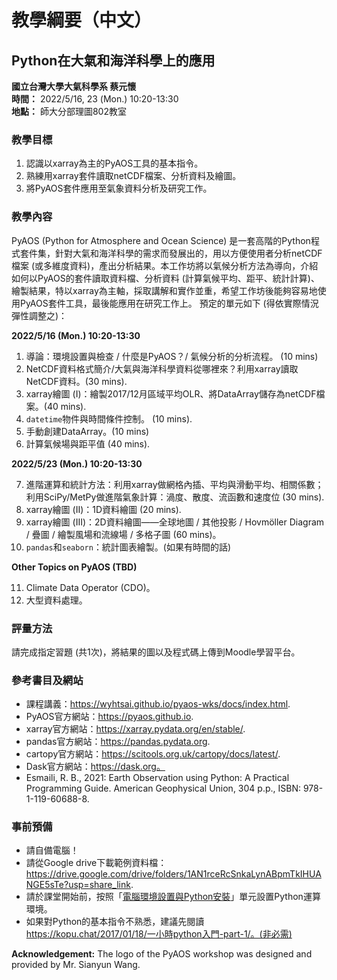 # 教學綱要（中文）

## Python在大氣和海洋科學上的應用 
**國立台灣大學大氣科學系 蔡元懷**  
**時間：** 2022/5/16, 23 (Mon.) 10:20-13:30   
**地點：** 師大分部理圖802教室

### 教學目標
1. 認識以xarray為主的PyAOS工具的基本指令。
2. 熟練用xarray套件讀取netCDF檔案、分析資料及繪圖。 
3. 將PyAOS套件應用至氣象資料分析及研究工作。

### 教學內容
PyAOS (Python for Atmosphere and Ocean Science) 是一套高階的Python程式套件集，針對大氣和海洋科學的需求而發展出的，用以方便使用者分析netCDF檔案 (或多維度資料)，產出分析結果。本工作坊將以氣候分析方法為導向，介紹如何以PyAOS的套件讀取資料檔、分析資料 (計算氣候平均、距平、統計計算)、繪製結果，特以xarray為主軸，採取講解和實作並重，希望工作坊後能夠容易地使用PyAOS套件工具，最後能應用在研究工作上。
預定的單元如下 (得依實際情況彈性調整之)：

**2022/5/16 (Mon.) 10:20-13:30**

1. 導論：環境設置與檢查 / 什麼是PyAOS？/ 氣候分析的分析流程。 (10 mins)
2. NetCDF資料格式簡介/大氣與海洋科學資料從哪裡來？利用xarray讀取NetCDF資料。(30 mins).
3. xarray繪圖 (I)：繪製2017/12月區域平均OLR、將DataArray儲存為netCDF檔案。(40 mins).
4. `datetime`物件與時間條件控制。 (10 mins).
5. 手動創建DataArray。(10 mins)
6. 計算氣候場與距平值 (40 mins). 

**2022/5/23 (Mon.) 10:20-13:30**  

7. 進階運算和統計方法：利用xarray做網格內插、平均與滑動平均、相關係數；利用SciPy/MetPy做進階氣象計算：渦度、散度、流函數和速度位 (30 mins).  
8.  xarray繪圖 (II)：1D資料繪圖 (20 mins).  
9.  xarray繪圖 (III)：2D資料繪圖——全球地圖 / 其他投影 / Hovmöller Diagram / 疊圖 / 繪製風場和流線場 / 多格子圖 (60 mins)。
10.  `pandas`和`seaborn`：統計圖表繪製。(如果有時間的話)

**Other Topics on PyAOS (TBD)**

11.  Climate Data Operator (CDO)。
12.  大型資料處理。

### 評量方法
請完成指定習題 (共1次)，將結果的圖以及程式碼上傳到Moodle學習平台。  

### 參考書目及網站
* 課程講義：https://wyhtsai.github.io/pyaos-wks/docs/index.html. 
* PyAOS官方網站：https://pyaos.github.io. 
* xarray官方網站：https://xarray.pydata.org/en/stable/.
* pandas官方網站：https://pandas.pydata.org.
* cartopy官方網站：https://scitools.org.uk/cartopy/docs/latest/.
* Dask官方網站：https://dask.org。
* Esmaili, R. B., 2021: Earth Observation using Python: A Practical Programming Guide. American Geophysical Union, 304 p.p., ISBN: 978-1-119-60688-8. 

### 事前預備
* 請自備電腦！
* 請從Google drive下載範例資料檔：https://drive.google.com/drive/folders/1AN1rceRcSnkaLynABpmTkIHUANGE5sTe?usp=share_link. 
* 請於課堂開始前，按照「[電腦環境設置與Python安裝](http://homepage.ntu.edu.tw/~wyhtsai/00_setup.html)」單元設置Python運算環境。
* 如果對Python的基本指令不熟悉，建議先閱讀 https://kopu.chat/2017/01/18/一小時python入門-part-1/。(非必需) 


**Acknowledgement:** The logo of the PyAOS workshop was designed and provided by Mr. Sianyun Wang.